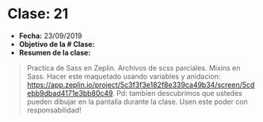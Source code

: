 # Clase: 21
* **Fecha:** 23/09/2019
* **Objetivo de la # Clase:** 
* **Resumen de la clase:**
> Practica de Sass en Zeplin. Archivos de scss parciales. Mixins en Sass. Hacer este maquetado usando variables y anidacion: https://app.zeplin.io/project/5c3f3f3e182f8e339ca49b34/screen/5cdebb9dbad4171e3bb80c49. Pd: tambien descubrimos que ustedes pueden dibujar en la pantalla durante la clase. Usen este poder con responsabilidad!